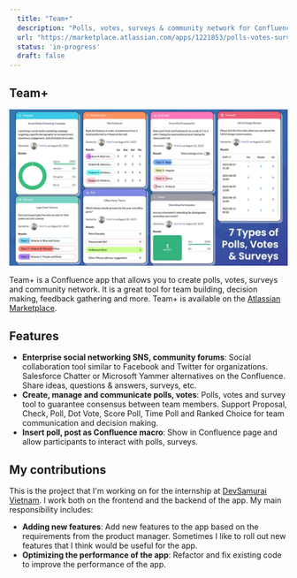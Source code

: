 ```yaml
---
  title: "Team+"
  description: "Polls, votes, surveys & community network for Confluence."
  url: "https://marketplace.atlassian.com/apps/1221853/polls-votes-surveys-community-network-for-confluence?hosting=cloud&tab=overview"
  status: 'in-progress'
  draft: false
---
```


## Team+

![Team plus](../../assets/team-plus.png)

Team+ is a Confluence app that allows you to create polls, votes, surveys and community network. It is a great tool for team building, decision making, feedback gathering and more. Team+ is available on the [Atlassian Marketplace](https://marketplace.atlassian.com/apps/1221853/polls-votes-surveys-community-network-for-confluence?hosting=cloud&tab=overview).

## Features

-  **Enterprise social networking SNS, community forums**: Social collaboration tool similar to Facebook and Twitter for organizations. Salesforce Chatter or Microsoft Yammer alternatives on the Confluence. Share ideas, questions & answers, surveys, etc.
- **Create, manage and communicate polls, votes**: Polls, votes and survey tool to guarantee consensus between team members. Support Proposal, Check, Poll, Dot Vote, Score Poll, Time Poll and Ranked Choice for team communication and decision making.
- **Insert poll, post as Confluence macro**: Show in Confluence page and allow participants to interact with polls, surveys.

## My contributions

This is the project that I'm working on for the internship at [DevSamurai Vietnam](https://devsamurai.vn/). I work both on the frontend and the backend of the app. My main responsibility includes:

- **Adding new features**: Add new features to the app based on the requirements from the product manager. Sometimes I like to roll out new features that I think would be useful for the app.
- **Optimizing the performance of the app**: Refactor and fix existing code to improve the performance of the app.
